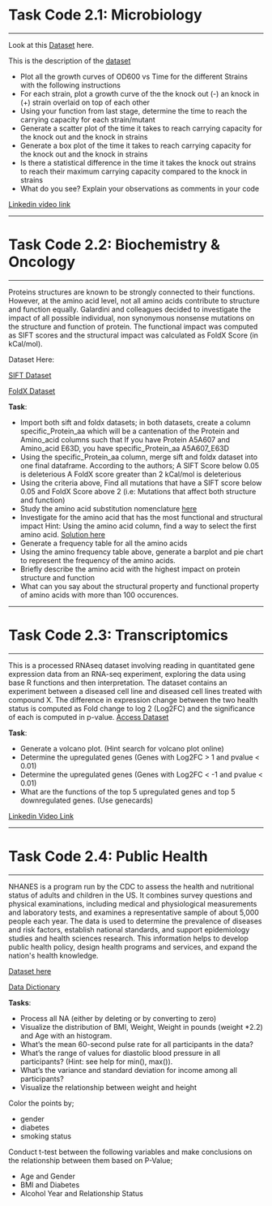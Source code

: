 # Task Code 2.1: Microbiology
---
Look at this [Dataset](https://raw.githubusercontent.com/HackBio-Internship/2025_project_collection/refs/heads/main/Python/Dataset/mcgc.tsv) here.

This is the description of the [dataset](https://github.com/Anifowak/HackBio-Biocoding-Internship/blob/main/Stage%202/mcgc_METADATA.txt)

- Plot all the growth curves of OD600 vs Time for the different Strains with the following instructions
- For each strain, plot a growth curve of the the knock out (-) an knock in (+) strain overlaid on top of each other
- Using your function from last stage, determine the time to reach the carrying capacity for each strain/mutant
- Generate a scatter plot of the time it takes to reach carrying capacity for the knock out and the knock in strains
- Generate a box plot of the time it takes to reach carrying capacity for the knock out and the knock in strains
- Is there a statistical difference in the time it takes the knock out strains to reach their maximum carrying capacity compared to the knock in strains
- What do you see? Explain your observations as comments in your code

[Linkedin video link](https://www.linkedin.com/posts/tomilayo-fadairo_microbiology-r-dataanalysis-activity-7301203287268044802-sXm-?utm_source=share&utm_medium=member_ios&rcm=ACoAAD1NCRwB4Gy_puwDIeyupvlreDZI5d6DdEw)

---

# Task Code 2.2: Biochemistry & Oncology
---
Proteins structures are known to be strongly connected to their functions. However, at the amino acid level, not all amino acids contribute to structure and function equally. Galardini and colleagues decided to investigate the impact of all possible individual, non synonymous nonsense mutations on the structure and function of protein.
The functional impact was computed as SIFT scores and the structural impact was calculated as FoldX Score (in kCal/mol).

Dataset Here:

[SIFT Dataset](https://raw.githubusercontent.com/HackBio-Internship/public_datasets/main/R/datasets/sift.tsv)

[FoldX Dataset](https://raw.githubusercontent.com/HackBio-Internship/public_datasets/main/R/datasets/foldX.tsv)

**Task**:
- Import both sift and foldx datasets; in both datasets, create a column specific_Protein_aa which will be a cantenation of the Protein and Amino_acid columns such that If you have Protein A5A607 and Amino_acid E63D, you have specific_Protein_aa A5A607_E63D
- Using the specific_Protein_aa column, merge sift and foldx dataset into one final dataframe.
According to the authors;
A SIFT Score below 0.05 is deleterious
A FoldX score greater than 2 kCal/mol is deleterious
- Using the criteria above, Find all mutations that have a SIFT score below 0.05 and FoldX Score above 2 (i.e: Mutations that affect both structure and function)
- Study the amino acid substitution nomenclature [here](https://atlasgeneticsoncology.org/teaching/30067/nomenclature-for-the-description-of-mutations-and-other-sequence-variations)
- Investigate for the amino acid that has the most functional and structural impact
Hint: Using the amino acid column, find a way to select the first amino acid. [Solution here](https://reactgo.com/r-get-first-character-string/)
- Generate a frequency table for all the amino acids
- Using the amino frequency table above, generate a barplot and pie chart to represent the frequency of the amino acids.
- Briefly describe the amino acid with the highest impact on protein structure and function
- What can you say about the structural property and functional property of amino acids with more than 100 occurences.

---

# Task Code 2.3: Transcriptomics
---
This is a processed RNAseq dataset involving reading in quantitated gene expression data from an RNA-seq experiment, exploring the data using base R functions and then interpretation. The dataset contains an experiment between a diseased cell line and diseased cell lines treated with compound X. The difference in expression change between the two health status is computed as Fold change to log 2 (Log2FC) and the significance of each is computed in p-value.
[Access Dataset](https://gist.githubusercontent.com/stephenturner/806e31fce55a8b7175af/raw/1a507c4c3f9f1baaa3a69187223ff3d3050628d4/results.txt)

**Task**:
- Generate a volcano plot. (Hint search for volcano plot online)
- Determine the upregulated genes (Genes with Log2FC > 1 and pvalue < 0.01)
- Determine the upregulated genes (Genes with Log2FC < -1 and pvalue < 0.01)
- What are the functions of the top 5 upregulated genes and top 5 downregulated genes. (Use genecards)

[Linkedin Video Link](https://www.linkedin.com/posts/tomilayo-fadairo_genomics-geneexpression-volcanoplot-activity-7301277549043576832-wODk?utm_source=share&utm_medium=member_ios&rcm=ACoAAD1NCRwB4Gy_puwDIeyupvlreDZI5d6DdEw)

---

# Task Code 2.4: Public Health
---
NHANES is a program run by the CDC to assess the health and nutritional status of adults and children in the US. It combines survey questions and physical examinations, including medical and physiological measurements and laboratory tests, and examines a representative sample of about 5,000 people each year. The data is used to determine the prevalence of diseases and risk factors, establish national standards, and support epidemiology studies and health sciences research. This information helps to develop public health policy, design health programs and services, and expand the nation's health knowledge.

[Dataset here](https://raw.githubusercontent.com/HackBio-Internship/public_datasets/main/R/nhanes.csv)

[Data Dictionary](https://github.com/Anifowak/HackBio-Biocoding-Internship/blob/main/Stage%202/nhanes_dd.csv)

**Tasks**:
- Process all NA (either by deleting or by converting to zero)
- Visualize the distribution of BMI, Weight, Weight in pounds (weight *2.2) and Age with an histogram.
- What’s the mean 60-second pulse rate for all participants in the data?
- What’s the range of values for diastolic blood pressure in all participants? (Hint: see help for min(), max()).
- What’s the variance and standard deviation for income among all participants?
- Visualize the relationship between weight and height

Color the points by;
- gender
- diabetes
- smoking status

Conduct t-test between the following variables and make conclusions on the relationship between them based on P-Value;
- Age and Gender
- BMI and Diabetes
- Alcohol Year and Relationship Status
